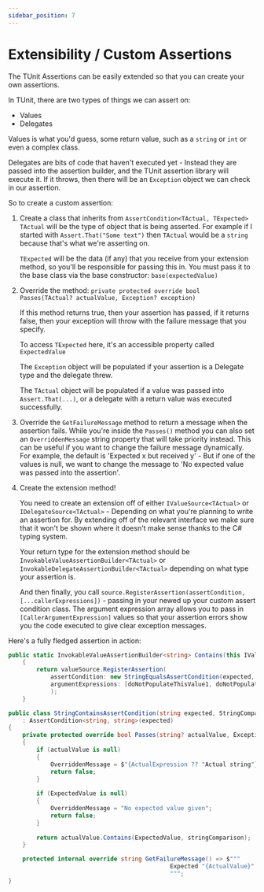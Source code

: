 ```yaml
---
sidebar_position: 7
---
```


# Extensibility / Custom Assertions

The TUnit Assertions can be easily extended so that you can create your own assertions.

In TUnit, there are two types of things we can assert on:
- Values
- Delegates

Values is what you'd guess, some return value, such as a `string` or `int` or even a complex class.

Delegates are bits of code that haven't executed yet - Instead they are passed into the assertion builder, and the TUnit assertion library will execute it. If it throws, then there will be an `Exception` object we can check in our assertion.

So to create a custom assertion:

1. Create a class that inherits from `AssertCondition<TActual, TExpected>`
   `TActual` will be the type of object that is being asserted. For example if I started with `Assert.That("Some text")` then `TActual` would be a `string` because that's what we're asserting on.

   `TExpected` will be the data (if any) that you receive from your extension method, so you'll be responsible for passing this in. You must pass it to the base class via the base constructor: `base(expectedValue)`

2. Override the method: 
   `private protected override bool Passes(TActual? actualValue, Exception? exception)`

   If this method returns true, then your assertion has passed, if it returns false, then your exception will throw with the failure message that you specify.

   To access `TExpected` here, it's an accessible property called `ExpectedValue`

   The `Exception` object will be populated if your assertion is a Delegate type and the delegate threw.

   The `TActual` object will be populated if a value was passed into `Assert.That(...)`, or a delegate with a return value was executed successfully.

3. Override the `GetFailureMessage` method to return a message when the assertion fails. While you're inside the `Passes()` method you can also set an `OverriddenMessage` string property that will take priority instead. This can be useful if you want to change the failure message dynamically. For example, the default is 'Expected x but received y' - But if one of the values is null, we want to change the message to 'No expected value was passed into the assertion'.

4. Create the extension method!

   You need to create an extension off of either `IValueSource<TActual>` or `IDelegateSource<TActual>` - Depending on what you're planning to write an assertion for. By extending off of the relevant interface we make sure that it won't be shown where it doesn't make sense thanks to the C# typing system.

   Your return type for the extension method should be `InvokableValueAssertionBuilder<TActual>` or `InvokableDelegateAssertionBuilder<TActual>` depending on what type your assertion is.

   And then finally, you call `source.RegisterAssertion(assertCondition, [...callerExpressions])` - passing in your newed up your custom assert condition class. 
   The argument expression array allows you to pass in `[CallerArgumentExpression]` values so that your assertion errors show you the code executed to give clear exception messages.

Here's a fully fledged assertion in action:

```csharp
public static InvokableValueAssertionBuilder<string> Contains(this IValueSource<string> valueSource, string expected, StringComparison stringComparison, [CallerArgumentExpression("expected")] string doNotPopulateThisValue1 = "", [CallerArgumentExpression("stringComparison")] string doNotPopulateThisValue2 = "")
    {
        return valueSource.RegisterAssertion(
            assertCondition: new StringEqualsAssertCondition(expected, stringComparison),
            argumentExpressions: [doNotPopulateThisValue1, doNotPopulateThisValue2]
            );
    }
```

```csharp
public class StringContainsAssertCondition(string expected, StringComparison stringComparison)
    : AssertCondition<string, string>(expected)
{
    private protected override bool Passes(string? actualValue, Exception? exception)
    {
        if (actualValue is null)
        {
            OverriddenMessage = $"{ActualExpression ?? "Actual string"} is null";
            return false;
        }
        
        if (ExpectedValue is null)
        {
            OverriddenMessage = "No expected value given";
            return false;
        }
        
        return actualValue.Contains(ExpectedValue, stringComparison);
    }

    protected internal override string GetFailureMessage() => $"""
                                              Expected "{ActualValue}" to contain "{ExpectedValue}"
                                              """;
}
```
